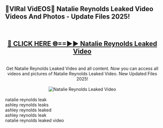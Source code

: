 <h2>🔴VIRal VidEOS🔴 Natalie Reynolds Leaked Video Videos And Photos - Update Files 2025!</h2>
<br>
<div align="center">
<h2><a href="https://virallinks.top/odZfE0" rel="nofollow">🔴 CLICK HERE 🌐==►► Natalie Reynolds Leaked Video</a></h2>
<br>
Get Natalie Reynolds Leaked Video and all content. Now you can access all videos and pictures of Natalie Reynolds Leaked Video. New Updated Files 2025!
<br>
<br>
<a href="https://virallinks.top/odZfE0" rel="nofollow" data-target="animated-image.originalLink"><img src="https://i.imgur.com/dJHk4Zq.gif)" alt="Natalie Reynolds Leaked Video" style="max-width: 100%; display: inline-block;" data-target="animated-image.originalImage"></a>
</div>
<br>
natalie reynolds leak<br>
ashley reynolds leaks<br>
ashley reynolds leaked<br>
ashley reynolds leak<br>
natalie reynolds leaked video